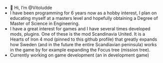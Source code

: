 - 👋 Hi, I’m @Vitoludde
- I have been programming for 6 years now as a hobby interest, I plan on educating myself at a masters level and hopefully obtaining a Degree of Master of Science in Engineering.
- I have a great interest for games and I have several times developed mods, plugins. One of these is the mod Scandinavia United. It is a Hearts of Iron 4 mod (pinned to this github profile) that greatly expands how Sweden (and in the future the entire Scandiavian peninsula) works in the game by for example expanding the Focus tree (mission tree).
- Currently working on game development (an in development game)
